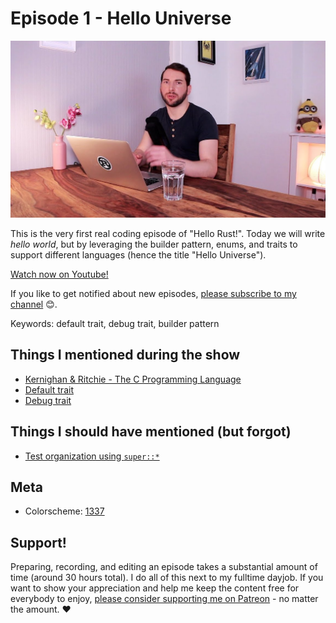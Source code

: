 # Episode 1 - Hello Universe

![YouTube video thumbnail](./thumb.jpg)

This is the very first real coding episode of "Hello Rust!". Today we will write *hello world*, but by leveraging the builder pattern, enums, and traits to support different languages (hence the title "Hello Universe").


[Watch now on Youtube!](https://youtu.be/STWuPMcwwbw)  

If you like to get notified about new episodes, [please subscribe to my channel](https://www.youtube.com/hellorust) 😊.

Keywords: default trait, debug trait, builder pattern

## Things I mentioned during the show

* [Kernighan & Ritchie - The C Programming Language](https://en.wikipedia.org/wiki/The_C_Programming_Language)
* [Default trait](https://doc.rust-lang.org/std/fmt/trait.Default.html)
* [Debug trait](https://doc.rust-lang.org/std/fmt/trait.Debug.html)

## Things I should have mentioned (but forgot)

* [Test organization using `super::*`](https://doc.rust-lang.org/book/second-edition/ch11-03-test-organization.html)


## Meta

* Colorscheme: [1337](https://github.com/MarkMichos/1337-Scheme)



## Support!

Preparing, recording, and editing an episode takes a substantial amount of time
(around 30 hours total). I do all of this next to my fulltime dayjob.
If you want to show your appreciation and help me keep the content free
for everybody to enjoy, [please consider supporting me on
Patreon](https://www.patreon.com/bePatron?c=1568097) - no matter the amount. ❤️